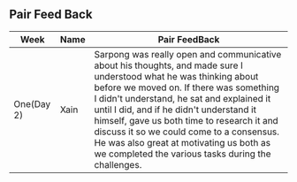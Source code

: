 ## Pair Feed Back
|Week|    Name            |   Pair FeedBack                  |
|----|--------------------|----------------------------------|
|One(Day 2)|    Xain            |          Sarpong was really open and communicative about his thoughts, and made sure I understood what he was thinking about before we moved on. If there was something I didn't understand, he sat and explained it until I did, and if he didn't understand it himself, gave us both time to research it and discuss it so we could come to a consensus. He was also great at motivating us both as we completed the various tasks during the challenges.                        |
